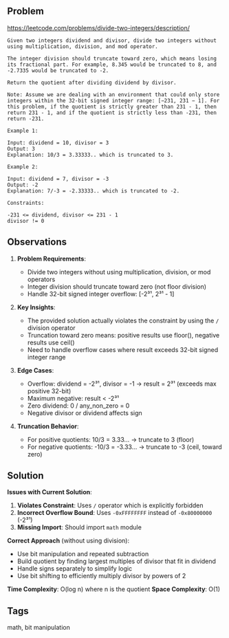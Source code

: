## Problem

https://leetcode.com/problems/divide-two-integers/description/

```
Given two integers dividend and divisor, divide two integers without using multiplication, division, and mod operator.

The integer division should truncate toward zero, which means losing its fractional part. For example, 8.345 would be truncated to 8, and -2.7335 would be truncated to -2.

Return the quotient after dividing dividend by divisor.

Note: Assume we are dealing with an environment that could only store integers within the 32-bit signed integer range: [−231, 231 − 1]. For this problem, if the quotient is strictly greater than 231 - 1, then return 231 - 1, and if the quotient is strictly less than -231, then return -231.

Example 1:

Input: dividend = 10, divisor = 3
Output: 3
Explanation: 10/3 = 3.33333.. which is truncated to 3.

Example 2:

Input: dividend = 7, divisor = -3
Output: -2
Explanation: 7/-3 = -2.33333.. which is truncated to -2.

Constraints:

-231 <= dividend, divisor <= 231 - 1
divisor != 0
```

## Observations

1. **Problem Requirements**:
   - Divide two integers without using multiplication, division, or mod operators
   - Integer division should truncate toward zero (not floor division)
   - Handle 32-bit signed integer overflow: [-2³¹, 2³¹ - 1]

2. **Key Insights**:
   - The provided solution actually violates the constraint by using the `/` division operator
   - Truncation toward zero means: positive results use floor(), negative results use ceil()
   - Need to handle overflow cases where result exceeds 32-bit signed integer range

3. **Edge Cases**:
   - Overflow: dividend = -2³¹, divisor = -1 → result = 2³¹ (exceeds max positive 32-bit)
   - Maximum negative: result < -2³¹
   - Zero dividend: 0 / any_non_zero = 0
   - Negative divisor or dividend affects sign

4. **Truncation Behavior**:
   - For positive quotients: 10/3 = 3.33... → truncate to 3 (floor)
   - For negative quotients: -10/3 = -3.33... → truncate to -3 (ceil, toward zero)

## Solution

**Issues with Current Solution**:
1. **Violates Constraint**: Uses `/` operator which is explicitly forbidden
2. **Incorrect Overflow Bound**: Uses `-0xFFFFFFFF` instead of `-0x80000000` (-2³¹)
3. **Missing Import**: Should import `math` module

**Correct Approach** (without using division):
- Use bit manipulation and repeated subtraction
- Build quotient by finding largest multiples of divisor that fit in dividend
- Handle signs separately to simplify logic
- Use bit shifting to efficiently multiply divisor by powers of 2

**Time Complexity**: O(log n) where n is the quotient
**Space Complexity**: O(1)

## Tags

math, bit manipulation